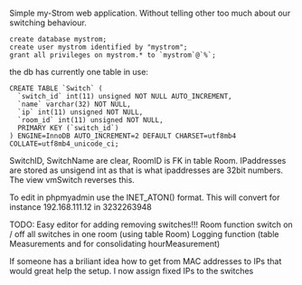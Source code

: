 Simple my-Strom web application. 
Without telling other too much about our switching behaviour.

    create database mystrom;
    create user mystrom identified by "mystrom";
    grant all privileges on mystrom.* to `mystrom`@`%`;

the db has currently one table in use:

    CREATE TABLE `Switch` (
      `switch_id` int(11) unsigned NOT NULL AUTO_INCREMENT,
      `name` varchar(32) NOT NULL,
      `ip` int(11) unsigned NOT NULL,
      `room_id` int(11) unsigned NOT NULL,
      PRIMARY KEY (`switch_id`)
    ) ENGINE=InnoDB AUTO_INCREMENT=2 DEFAULT CHARSET=utf8mb4 COLLATE=utf8mb4_unicode_ci;

SwitchID, SwitchName are clear, RoomID is FK in table Room.
IPaddresses are stored as unsigend int as that is what ipaddresses are 32bit numbers. The view vmSwitch reverses this.


To edit in phpmyadmin use the INET_ATON() format. This will convert for instance 192.168.111.12 in 3232263948

TODO:
Easy editor for adding removing switches!!!
Room function switch on / off all switches in one room (using table Room)
Logging function (table Measurements and for consolidating hourMeasurement)

If someone has a briliant idea how to get from MAC addresses to IPs that would great help the setup. I now assign fixed IPs to the switches


